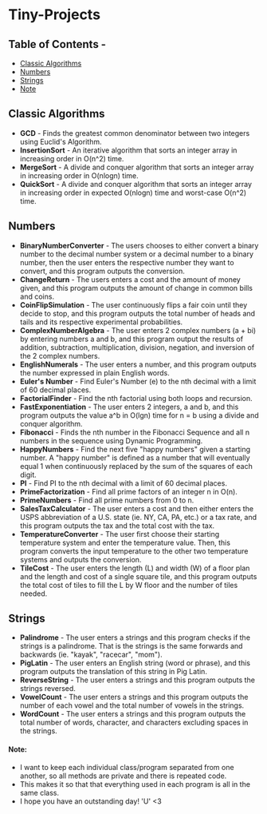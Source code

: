 # Tiny-Projects
## Table of Contents -
- [Classic Algorithms](#classic-algorithms)
- [Numbers](#numbers)
- [Strings](#strings)
- [Note](#note)

## Classic Algorithms
- **GCD** - Finds the greatest common denominator between two integers using Euclid's Algorithm.
- **InsertionSort** - An iterative algorithm that sorts an integer array in increasing order in O(n^2) time.
- **MergeSort** - A divide and conquer algorithm that sorts an integer array in increasing order in O(nlogn) time.
- **QuickSort** - A divide and conquer algorithm that sorts an integer array in increasing order in expected O(nlogn) time and worst-case O(n^2) time.

## Numbers
- **BinaryNumberConverter** - The users chooses to either convert a binary number to the decimal number system or a decimal number to a binary number, then the user enters the respective number they want to convert, and this program outputs the conversion.
- **ChangeReturn** - The users enters a cost and the amount of money given, and this program outputs the amount of change in common bills and coins.
- **CoinFlipSimulation** - The user continuously flips a fair coin until they decide to stop, and this program outputs the total number of heads and tails and its respective experimental probabilities.
- **ComplexNumberAlgebra** - The user enters 2 complex numbers (a + bi) by entering numbers a and b, and this program output the results of addition, subtraction, multiplication, division, negation, and inversion of the 2 complex numbers.
- **EnglishNumerals** - The user enters a number, and this program outputs the number expressed in plain English words.
- **Euler's Number** - Find Euler's Number (e) to the nth decimal with a limit of 60 decimal places.
- **FactorialFinder** - Find the nth factorial using both loops and recursion.
- **FastExponentiation** - The user enters 2 integers, a and b, and this program outputs the value a^b in O(lgn) time for n = b using a divide and conquer algorithm.
- **Fibonacci** - Finds the nth number in the Fibonacci Sequence and all n numbers in the sequence using Dynamic Programming.
- **HappyNumbers** - Find the next five "happy numbers" given a starting number. A "happy number" is defined as a number that will eventually equal 1 when continuously replaced by the sum of the squares of each digit.
- **PI** - Find PI to the nth decimal with a limit of 60 decimal places.
- **PrimeFactorization** - Find all prime factors of an integer n in O(n).
- **PrimeNumbers** - Find all prime numbers from 0 to n.
- **SalesTaxCalculator** - The user enters a cost and then either enters the USPS abbreviation of a U.S. state (ie. NY, CA, PA, etc.) or a tax rate, and this program outputs the tax and the total cost with the tax.
- **TemperatureConverter** - The user first choose their starting temperature system and enter the temperature value. Then, this program converts the input temperature to the other two temperature systems and outputs the conversion.
- **TileCost** - The user enters the length (L) and width (W) of a floor plan and the length and cost of a single square tile, and this program outputs the total cost of tiles to fill the L by W floor and the number of tiles needed.

## Strings
- **Palindrome** - The user enters a strings and this program checks if the strings is a palindrome. That is the strings is the same forwards and backwards (ie. "kayak", "racecar", "mom").
- **PigLatin** - The user enters an English string (word or phrase), and this program outputs the translation of this string in Pig Latin.
- **ReverseString** - The user enters a strings and this program outputs the strings reversed.
- **VowelCount** - The user enters a strings and this program outputs the number of each vowel and the total number of vowels in the strings.
- **WordCount** - The user enters a strings and this program outputs the total number of words, character, and characters excluding spaces in the strings.

#### Note:
- I want to keep each individual class/program separated from one another, so all methods are private and there is repeated code.
- This makes it so that that everything used in each program is all in the same class.
- I hope you have an outstanding day! 'U' <3 
